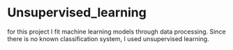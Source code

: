 # Unsupervised_learning
for this project I fit machine learning models through data processing. Since there is no known classification system, I used unsupervised learning. 
